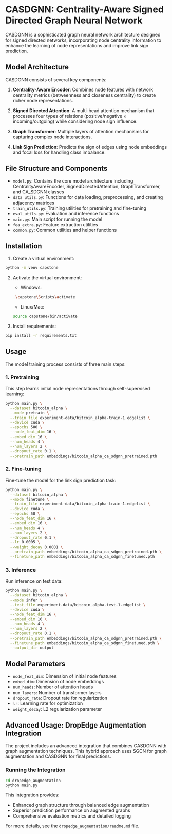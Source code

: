 # CASDGNN: Centrality-Aware Signed Directed Graph Neural Network

CASDGNN is a sophisticated graph neural network architecture designed for signed directed networks, incorporating node centrality information to enhance the learning of node representations and improve link sign prediction.

## Model Architecture

CASDGNN consists of several key components:

1. **Centrality-Aware Encoder**: Combines node features with network centrality metrics (betweenness and closeness centrality) to create richer node representations.

2. **Signed Directed Attention**: A multi-head attention mechanism that processes four types of relations (positive/negative × incoming/outgoing) while considering node sign influence.

3. **Graph Transformer**: Multiple layers of attention mechanisms for capturing complex node interactions.

4. **Link Sign Prediction**: Predicts the sign of edges using node embeddings and focal loss for handling class imbalance.

## File Structure and Components

- `model.py`: Contains the core model architecture including CentralityAwareEncoder, SignedDirectedAttention, GraphTransformer, and CA_SDGNN classes
- `data_utils.py`: Functions for data loading, preprocessing, and creating adjacency matrices
- `train_utils.py`: Training utilities for pretraining and fine-tuning
- `eval_utils.py`: Evaluation and inference functions
- `main.py`: Main script for running the model
- `fea_extra.py`: Feature extraction utilities
- `common.py`: Common utilities and helper functions

## Installation

1. Create a virtual environment:
```bash
python -m venv capstone
```

2. Activate the virtual environment:
   - Windows:
   ```bash
   .\capstone\Scripts\activate
   ```
   - Linux/Mac:
   ```bash
   source capstone/bin/activate
   ```

3. Install requirements:
```bash
pip install -r requirements.txt
```

## Usage

The model training process consists of three main steps:

### 1. Pretraining

This step learns initial node representations through self-supervised learning:

```bash
python main.py \
  --dataset bitcoin_alpha \
  --mode pretrain \
  --train_file experiment-data/bitcoin_alpha-train-1.edgelist \
  --device cuda \
  --epochs 500 \
  --node_feat_dim 16 \
  --embed_dim 16 \
  --num_heads 4 \
  --num_layers 2 \
  --dropout_rate 0.1 \
  --pretrain_path embeddings/bitcoin_alpha_ca_sdgnn_pretrained.pth
```

### 2. Fine-tuning

Fine-tune the model for the link sign prediction task:

```bash
python main.py \
  --dataset bitcoin_alpha \
  --mode finetune \
  --train_file experiment-data/bitcoin_alpha-train-1.edgelist \
  --device cuda \
  --epochs 50 \
  --node_feat_dim 16 \
  --embed_dim 16 \
  --num_heads 4 \
  --num_layers 2 \
  --dropout_rate 0.1 \
  --lr 0.0005 \
  --weight_decay 0.0001 \
  --pretrain_path embeddings/bitcoin_alpha_ca_sdgnn_pretrained.pth \
  --finetune_path embeddings/bitcoin_alpha_ca_sdgnn_finetuned.pth
```

### 3. Inference

Run inference on test data:

```bash
python main.py \
  --dataset bitcoin_alpha \
  --mode infer \
  --test_file experiment-data/bitcoin_alpha-test-1.edgelist \
  --device cuda \
  --node_feat_dim 16 \
  --embed_dim 16 \
  --num_heads 4 \
  --num_layers 2 \
  --dropout_rate 0.1 \
  --pretrain_path embeddings/bitcoin_alpha_ca_sdgnn_pretrained.pth \
  --finetune_path embeddings/bitcoin_alpha_ca_sdgnn_finetuned.pth \
  --output_dir output
```

## Model Parameters

- `node_feat_dim`: Dimension of initial node features
- `embed_dim`: Dimension of node embeddings
- `num_heads`: Number of attention heads
- `num_layers`: Number of transformer layers
- `dropout_rate`: Dropout rate for regularization
- `lr`: Learning rate for optimization
- `weight_decay`: L2 regularization parameter

## Advanced Usage: DropEdge Augmentation Integration

The project includes an advanced integration that combines CASDGNN with graph augmentation techniques. This hybrid approach uses SGCN for graph augmentation and CASDGNN for final predictions.

### Running the Integration

```bash
cd dropedge_augmentation
python main.py
```

This integration provides:
- Enhanced graph structure through balanced edge augmentation
- Superior prediction performance on augmented graphs
- Comprehensive evaluation metrics and detailed logging

For more details, see the `dropedge_augmentation/readme.md` file.